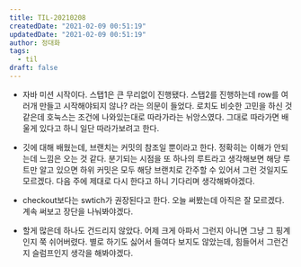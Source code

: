 ```yaml
---
title: TIL-20210208
createdDate: "2021-02-09 00:51:19"
updatedDate: "2021-02-09 00:51:19"
author: 정대화
tags:
  - til
draft: false
---
```


- 자바 미션 시작이다. 스탭1은 큰 무리없이 진행됐다. 스탭2를 진행하는데 row를 여러개 만들고 시작해야되지 않나? 라는 의문이 들었다. 로치도 비슷한 고민을 하신 것 같은데 호눅스는 조건에 나와있는대로 따라가라는 뉘앙스였다. 그대로 따라가면 배울게 있다고 하니 일단 따라가보려고 한다.

- 깃에 대해 배웠는데, 브랜치는 커밋의 참조일 뿐이라고 한다. 정확히는 이해가 안되는데 느낌은 오는 것 같다. 분기되는 시점을 또 하나의 루트라고 생각해보면 해당 루트만 알고 있으면 하위 커밋은 모두 해당 브랜치로 간주할 수 있어서 그런 것일지도 모르겠다. 다음 주에 제대로 다시 한다고 하니 기다리며 생각해봐야겠다.

- checkout보다는 swtich가 권장된다고 한다. 오늘 써봤는데 아직은 잘 모르겠다. 계속 써보고 장단을 나눠봐야겠다.

- 할게 많은데 하나도 건드리지 않았다. 어제 크게 아파서 그런지 아니면 그냥 그 핑계인지 쭉 쉬어버렸다. 별로 하기도 싫어서 들여다 보지도 않았는데, 힘들어서 그런건지 슬럼프인지 생각을 해봐야겠다.
